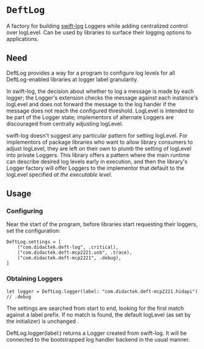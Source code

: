 # ``DeftLog``

A factory for building [swift-log](https://github.com/apple/swift-log) Loggers while adding
centralized control over logLevel. Can be used by libraries to surface their logging options
to applications.

## Need

DeftLog provides a way for a program to configure log levels for all DeftLog-enabled
libraries at logger label granularity.

In swift-log, the decision about whether to log a message is made by each logger;
the Logger's extension checks the message against each instance's logLevel and
does not forward the message to the log hander if the message does not reach the
configured threshold. LogLevel is intended to be part of the Logger state; implementors
of alternate Loggers are discouraged from centrally adjusting logLevel.

swift-log doesn't suggest any particular pattern for setting logLevel. For implementors
of package libraries who want to allow library consumers to adjust logLevel, they are left
on their own to plumb the setting of logLevel into private Loggers. This library offers a
pattern where the main runtime can describe desired log levels early in execution, and
then the library's Logger factory will offer Loggers to the implementor that default to the
logLevel specified *at the executable level*.


## Usage

### Configuring

Near the start of the program, before libraries start requesting their loggers, set the configuration:

    DeftLog.settings = [
        ("com.didactek.deft-log", .critical),
        ("com.didactek.deft-mcp2221.usb", .trace),
        ("com.didactek.deft-mcp2221", .debug),
    ]

### Obtaining Loggers

    let logger = DeftLog.logger(label: "com.didactek.deft-mcp2221.hidapi") // .debug

The settings are searched from start to end, looking for the first match against a label prefix. If no
match is found, the default logLevel (as set by the initializer) is unchanged .

DeftLog.logger(label:) returns a Logger created from swift-log. It will be connected to the
bootstrapped log handler backend in the usual manner.
